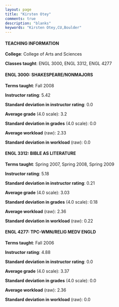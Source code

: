 ```yaml
---
layout: page
title: "Kirsten Otey" 
comments: true
description: "blanks"
keywords: "Kirsten Otey,CU,Boulder"
---
```

<head>
<script src="https://ajax.googleapis.com/ajax/libs/jquery/2.1.3/jquery.min.js"></script>
<script src="https://dl.dropboxusercontent.com/s/pc42nxpaw1ea4o9/highcharts.js?dl=0"></script>
<!-- <script src="../assets/js/highcharts.js"></script> -->
<style type="text/css">@font-face {
	font-family: "Bebas Neue";
	src: url(https://www.filehosting.org/file/details/544349/BebasNeue Regular.otf) format("opentype");
	}
	h1.Bebas { 
		font-family: "Bebas Neue", Verdana, Tahoma;
	}
</style>
</head>
	   
#### TEACHING INFORMATION

**College**: College of Arts and Sciences

**Classes taught**: ENGL 3000, ENGL 3312, ENGL 4277

#### ENGL 3000: SHAKESPEARE/NONMAJORS

**Terms taught**: Fall 2008

**Instructor rating**: 5.42

**Standard deviation in instructor rating**: 0.0

**Average grade** (4.0 scale): 3.2

**Standard deviation in grades** (4.0 scale): 0.0

**Average workload** (raw): 2.33

**Standard deviation in workload** (raw): 0.0

#### ENGL 3312: BIBLE AS LITERATURE

**Terms taught**: Spring 2007, Spring 2008, Spring 2009

**Instructor rating**: 5.18

**Standard deviation in instructor rating**: 0.21

**Average grade** (4.0 scale): 3.03

**Standard deviation in grades** (4.0 scale): 0.18

**Average workload** (raw): 2.36

**Standard deviation in workload** (raw): 0.22

#### ENGL 4277: TPC-WMN/RELIG MEDV ENGLD

**Terms taught**: Fall 2006

**Instructor rating**: 4.88

**Standard deviation in instructor rating**: 0.0

**Average grade** (4.0 scale): 3.37

**Standard deviation in grades** (4.0 scale): 0.0

**Average workload** (raw): 2.36

**Standard deviation in workload** (raw): 0.0

